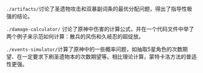 `./artifacts/`讨论了圣遗物攻击和双暴副词条的最优分配问题，得出了指导性极强的结论。

`./damage-calculator/` 讨论了原神中伤害的计算公式，并在一个代码文件中举了两个例子来示范如何计算：散兵的风伤和久岐忍的超绽放。

`./events-simulator/`计算了原神中的一些概率问题，如抽取5星角色的次数期望、在一定要求下刷圣遗物本的次数期望等。相比理论计算，蒙特卡洛方法的普适性更强。
